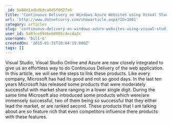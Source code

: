 ```yaml
---
_id: 5a88e1adbd6dca0d5f0d27a6
title: "Continuous Delivery on Windows Azure Websites using Visual Studio Online (VSO) "
url: 'http://www.dotnetcurry.com/showarticle.aspx?ID=1081'
category: articles
slug: 'continuous-delivery-on-windows-azure-websites-using-visual-studio-online-vso'
user_id: 5a83ce59d6eb0005c4ecda2c
username: 'bill-s'
createdOn: '2015-01-31T10:04:19.000Z'
tags: []
---
```


Visual Studio, Visual Studio Online and Azure are now closely integrated to give us an effortless way to do Continuous Delivery of the web application. In this article, we will see the steps to link these products. Like every company, Microsoft has had its good and not so good days. In the last ten years Microsoft has released some products that were moderately successful with market share ranging in a lower single digit. During the same time Microsoft also introduced some products which were/are immensely successful, two of them being so successful that they either lead the market, or are ranked second. These products that I am talking about are so feature rich that even competitors influence there products with these features.
